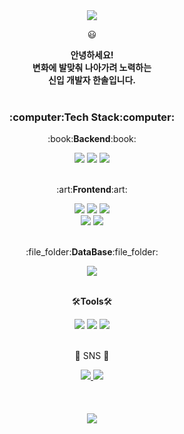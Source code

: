<div align="center">
  <img src="https://capsule-render.vercel.app/api?type=waving&color=auto&height=150&section=header&text=Sol's_Github&fontSize=50" />
  <p>😃</p>
  <b>안녕하세요! <br>
    변화에 발맞춰 나아가려 노력하는<br>
    신입 개발자 한솔입니다.</b><br><br>
</div>  

<div align="center">
    <h3>:computer:Tech Stack:computer:</h3>
    <p>:book:<b>Backend</b>:book:</p>
</div>
<div align="center">
    <img src="https://img.shields.io/badge/Java-007396?style=flat&logo=Java&logoColor=white" />
    <img src="https://img.shields.io/badge/Spring-6DB33F?style=flat&logo=Spring&logoColor=white" />
    <img src="https://img.shields.io/badge/Mybatis-204ECF?style=flat&logo=Mybatis&logoColor=white" />
</div>
<br>
  
  <div align="center">
     <p>:art:<b>Frontend</b>:art:</p>
  </div>
  <div align="center">
       <img src="https://img.shields.io/badge/HTML5-E34F26?style=flat&logo=HTML5&logoColor=white" />
       <img src="https://img.shields.io/badge/CSS3-1572B6?style=flat&logo=CSS3&logoColor=white" />  
       <img src="https://img.shields.io/badge/JavaScript-F7DF1E?style=flat&logo=JavaScript&logoColor=white" /><br>
       <img src="https://img.shields.io/badge/jQuery-0769AD?style=flat&logo=jQuery&logoColor=white" />
       <img src="https://img.shields.io/badge/React-61DAFB?style=flat&logo=React&logoColor=white" />
  </div>
  <br>
  
  <div align="center">
  <p>:file_folder:<b>DataBase</b>:file_folder:</p>
  </div>
  <div align="center">
      <img src="https://img.shields.io/badge/Oracle-F80000?style=flat&logo=Oracle&logoColor=white" />
  </div>
  <br>
  
  <div align="center">
  <p>🛠<b>Tools</b>🛠</p>
  </div>
  <div align="center">
  <img src="https://img.shields.io/badge/IntelliJ IDEA-000000?style=flat&logo=IntelliJ IDEA&logoColor=white" /> 
  <img src="https://img.shields.io/badge/Eclipse IDE-2C2255?style=flat&logo=Eclipse IDE&logoColor=white" /> 
  <img src="https://img.shields.io/badge/Visual Studio Code-007ACC?style=flat&logo=Visual Studio Code&logoColor=white" /> 
  </div>
  <br>
  
  <div align=center>
	  <p>📧 SNS 📧</p>
  </div>
  <div align=center>
	<a href="mailto:carpe.sol.sun@gmail.com">
		<img src="https://img.shields.io/badge/Mail-30B980?style=flat&logo=Gmail&logoColor=white" />
	</a>
	<a href="https://www.notion.so/210f4590fb0e460eb6199e58e842380e"b>
		<img src="https://img.shields.io/badge/Notion-000000?style=flat&logo=Notion&logoColor=white" />
	</a>
</div>
  <br><br><br>
  
<div align=center>
  <img src="https://github-readme-stats.vercel.app/api?username=pinesolhan&show_icons=true&theme=gotham"/>
</div>

